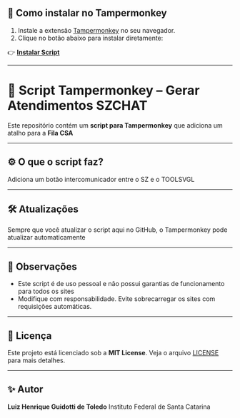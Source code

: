 ## 🚀 Como instalar no Tampermonkey

1. Instale a extensão [Tampermonkey](https://www.tampermonkey.net/) no seu navegador.
2. Clique no botão abaixo para instalar diretamente:

👉 **[Instalar Script](https://raw.githubusercontent.com/devluiztoledo/atalho-fila-sz/main/atalho-fila-sz.user.js)**




---

# 📄 Script Tampermonkey – Gerar Atendimentos SZCHAT

Este repositório contém um **script para Tampermonkey** que adiciona um atalho para a **Fila CSA**

---

## ⚙️ O que o script faz?

Adiciona um botão intercomunicador entre o SZ e o TOOLSVGL

---

## 🛠️ Atualizações

Sempre que você atualizar o script aqui no GitHub, o Tampermonkey pode atualizar automaticamente

---

## 🧠 Observações

- Este script é de uso pessoal e não possui garantias de funcionamento para todos os sites
- Modifique com responsabilidade. Evite sobrecarregar os sites com requisições automáticas.

---

## 📄 Licença

Este projeto está licenciado sob a **MIT License**. Veja o arquivo [LICENSE](LICENSE) para mais detalhes.

---

## ✨ Autor

**Luiz Henrique Guidotti de Toledo**
Instituto Federal de Santa Catarina
